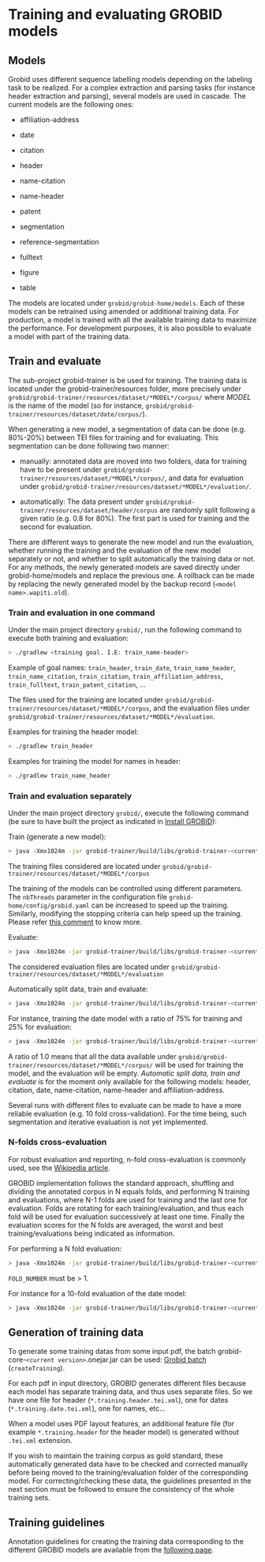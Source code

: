 <h1>Training and evaluating GROBID models</h1>

## Models

Grobid uses different sequence labelling models depending on the labeling task to be realized. For a complex extraction and parsing tasks (for instance header extraction and parsing), several models are used in cascade. The current models are the following ones:

* affiliation-address

* date

* citation

* header

* name-citation

* name-header

* patent

* segmentation

* reference-segmentation

* fulltext

* figure

* table

The models are located under `grobid/grobid-home/models`. Each of these models can be retrained using amended or additional training data. For production, a model is trained with all the available training data to maximize the performance. For development purposes, it is also possible to evaluate a model with part of the training data. 

## Train and evaluate

The sub-project grobid-trainer is be used for training. The training data is located under the grobid-trainer/resources folder, more precisely under `grobid/grobid-trainer/resources/dataset/*MODEL*/corpus/` 
where *MODEL* is the name of the model (so for instance, `grobid/grobid-trainer/resources/dataset/date/corpus/`). 

When generating a new model, a segmentation of data can be done (e.g. 80%-20%) between TEI files for training and for evaluating. This segmentation can be done following two manner: 

- manually: annotated data are moved into two folders, data for training have to be present under `grobid/grobid-trainer/resources/dataset/*MODEL*/corpus/`, and data for evaluation under `grobid/grobid-trainer/resources/dataset/*MODEL*/evaluation/`. 

- automatically: The data present under `grobid/grobid-trainer/resources/dataset/header/corpus` are randomly split following a given ratio (e.g. 0.8 for 80%). The first part is used for training and the second for evaluation.

There are different ways to generate the new model and run the evaluation, whether running the training and the evaluation of the new model separately or not, and whether to split automatically the training data or not. For any methods, the newly generated models are saved directly under grobid-home/models and replace the previous one. A rollback can be made by replacing the newly generated model by the backup record (`<model name>.wapiti.old`).

### Train and evaluation in one command
Under the main project directory `grobid/`, run the following command to execute both training and evaluation: 
```bash
> ./gradlew <training goal. I.E: train_name-header>
```
Example of goal names: `train_header`, `train_date`, `train_name_header`, `train_name_citation`, `train_citation`, `train_affiliation_address`, `train_fulltext`, `train_patent_citation`, ...

The files used for the training are located under `grobid/grobid-trainer/resources/dataset/*MODEL*/corpus`, and the evaluation files under `grobid/grobid-trainer/resources/dataset/*MODEL*/evaluation`. 

Examples for training the header model: 
```bash
> ./gradlew train_header
```
Examples for training the model for names in header: 
```bash
> ./gradlew train_name_header 
```

### Train and evaluation separately
Under the main project directory `grobid/`, execute the following command (be sure to have built the project as indicated in [Install GROBID](Install-Grobid.md)):

Train (generate a new model):
```bash
> java -Xmx1024m -jar grobid-trainer/build/libs/grobid-trainer-<current version>-onejar.jar 0 <name of the model> -gH grobid-home
```
The training files considered are located under `grobid/grobid-trainer/resources/dataset/*MODEL*/corpus`

The training of the models can be controlled using different parameters. The `nbThreads` parameter in the configuration file `grobid-home/config/grobid.yaml` can be increased to speed up the training. Similarly, modifying the stopping criteria can help speed up the training. Please refer [this comment](https://github.com/kermitt2/grobid/issues/336#issuecomment-412516422) to know more.

Evaluate:
```bash
> java -Xmx1024m -jar grobid-trainer/build/libs/grobid-trainer-<current version>-onejar.jar 1 <name of the model> -gH grobid-home
```

The considered evaluation files are located under `grobid/grobid-trainer/resources/dataset/*MODEL*/evaluation`

Automatically split data, train and evaluate:
```bash
> java -Xmx1024m -jar grobid-trainer/build/libs/grobid-trainer-<current version>-onejar.jar 2 <name of the model> -gH grobid-home -s <segmentation ratio as a number between 0 and 1, e.g. 0.8 for 80%>
```

For instance, training the date model with a ratio of 75% for training and 25% for evaluation:
```bash
> java -Xmx1024m -jar grobid-trainer/build/libs/grobid-trainer-<current version>-onejar.jar 2 date -gH grobid-home -s 0.75
```

A ratio of 1.0 means that all the data available under `grobid/grobid-trainer/resources/dataset/*MODEL*/corpus/` will be used for training the model, and the evaluation will be empty. *Automatic split data, train and evaluate* is for the moment only available for the following models: header, citation, date, name-citation, name-header and affiliation-address.

Several runs with different files to evaluate can be made to have a more reliable evaluation (e.g. 10 fold cross-validation). For the time being, such segmentation and iterative evaluation is not yet implemented. 


### N-folds cross-evaluation

For robust evaluation and reporting, n-fold cross-evaluation is commonly used, see the [Wikipedia article](https://en.wikipedia.org/wiki/Cross-validation_(statistics)). 

GROBID implementation follows the standard approach, shuffling and dividing the annotated corpus in N equals folds, and performing N training and evaluations, where N-1 folds are used for training and the last one for evaluation. Folds are rotating for each training/evaluation, and thus each fold will be used for evaluation successively at least one time. Finally the evaluation scores for the N folds are averaged, the worst and best training/evaluations being indicated as information.

For performing a N fold evaluation:


```bash
> java -Xmx1024m -jar grobid-trainer/build/libs/grobid-trainer-<current version>-onejar.jar 3 <name of the model> -gH grobid-home -n FOLD-NUMBER
```

`FOLD_NUMBER` must be > 1. 

For instance for a 10-fold evaluation of the date model:
```bash
> java -Xmx1024m -jar grobid-trainer/build/libs/grobid-trainer-<current version>-onejar.jar 3 date -gH grobid-home -n 10
```


## Generation of training data
	
To generate some training datas from some input pdf, the batch grobid-core-`<current version>`.onejar.jar can be used: [Grobid batch](Grobid-batch.md) (`createTraining`).

For each pdf in input directory, GROBID generates different files because each model has separate training data, and thus uses separate files. So we have one file for header (`*.training.header.tei.xml`), one for dates (`*.training.date.tei.xml`), one for names, etc...

When a model uses PDF layout features, an additional feature file (for example `*.training.header` for the header model) is generated without `.tei.xml` extension. 

If you wish to maintain the training corpus as gold standard, these automatically generated data have to be checked and corrected manually before being moved to the training/evaluation folder of the corresponding model. For correcting/checking these data, the guidelines presented in the next section must be followed to ensure the consistency of the whole training sets. 


## Training guidelines

Annotation guidelines for creating the training data corresponding to the different GROBID models are available from the [following page](training/General-principles.md).

